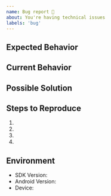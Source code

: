 ```yaml
---
name: Bug report 🐛
about: You're having technical issues
labels: 'bug'
---
```


<!--- Please fill out the template to the best of your ability -->

## Expected Behavior
<!--- What should have happened? -->

## Current Behavior
<!--- What went wrong? -->

## Possible Solution
<!--- (Not obligatory) Suggest a fix/reason -->

## Steps to Reproduce
<!--- Please provide a clear sequence of steps to reproduce this bug --> 
<!--- Include code and images, if relevant -->
1.
2.
3.
4.

## Environment
- SDK Version: <!-- E.g. v2.28.0 -->
- Android Version: <!-- E.g. 8.1.0 -->
- Device: <!--- E.g. Samsung Galaxy S20-->
